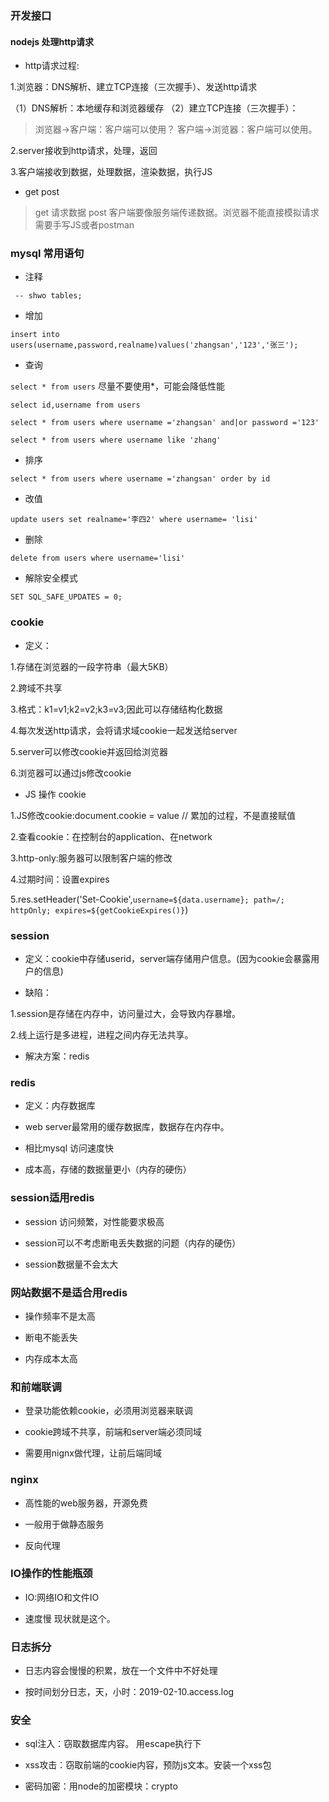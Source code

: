 ### 开发接口

#### nodejs 处理http请求

- http请求过程:

1.浏览器：DNS解析、建立TCP连接（三次握手）、发送http请求

（1）DNS解析：本地缓存和浏览器缓存
（2）建立TCP连接（三次握手）：

> 浏览器->客户端：客户端可以使用？
  客户端->浏览器：客户端可以使用。
 
2.server接收到http请求，处理，返回

3.客户端接收到数据，处理数据，渲染数据，执行JS

- get post

> get 请求数据
> post 客户端要像服务端传递数据。浏览器不能直接模拟请求需要手写JS或者postman

### mysql 常用语句

- 注释

` -- shwo tables;`

- 增加

`insert into users(username,password,realname)values('zhangsan','123','张三');`

- 查询

`select * from users` 尽量不要使用*，可能会降低性能

`select id,username from users`

`select * from users where username ='zhangsan' and|or password ='123'`

`select * from users where username like 'zhang'`

- 排序

`select * from users where username ='zhangsan' order by id`

- 改值

`update users set realname='李四2' where username= 'lisi'`

- 删除

`delete from users where username='lisi'`

- 解除安全模式

`SET SQL_SAFE_UPDATES = 0;`

### cookie

- 定义： 

1.存储在浏览器的一段字符串（最大5KB）

2.跨域不共享

3.格式：k1=v1;k2=v2;k3=v3;因此可以存储结构化数据

4.每次发送http请求，会将请求域cookie一起发送给server

5.server可以修改cookie并返回给浏览器

6.浏览器可以通过js修改cookie

- JS 操作 cookie

1.JS修改cookie:document.cookie = value // 累加的过程，不是直接赋值

2.查看cookie：在控制台的application、在network

3.http-only:服务器可以限制客户端的修改

4.过期时间：设置expires

5.res.setHeader('Set-Cookie',`username=${data.username}; path=/; httpOnly; expires=${getCookieExpires()}`)

### session

- 定义：cookie中存储userid，server端存储用户信息。(因为cookie会暴露用户的信息)

- 缺陷：

1.session是存储在内存中，访问量过大，会导致内存暴增。

2.线上运行是多进程，进程之间内存无法共享。

- 解决方案：redis

### redis

- 定义：内存数据库

- web server最常用的缓存数据库，数据存在内存中。

- 相比mysql 访问速度快

- 成本高，存储的数据量更小（内存的硬伤）

### session适用redis

- session 访问频繁，对性能要求极高

- session可以不考虑断电丢失数据的问题（内存的硬伤）

- session数据量不会太大

### 网站数据不是适合用redis

- 操作频率不是太高

- 断电不能丢失

- 内存成本太高
 
### 和前端联调

- 登录功能依赖cookie，必须用浏览器来联调

- cookie跨域不共享，前端和server端必须同域

- 需要用nignx做代理，让前后端同域


### nginx

- 高性能的web服务器，开源免费

- 一般用于做静态服务

- 反向代理

### IO操作的性能瓶颈

- IO:网络IO和文件IO

- 速度慢 现状就是这个。

### 日志拆分

- 日志内容会慢慢的积累，放在一个文件中不好处理

- 按时间划分日志，天，小时：2019-02-10.access.log

### 安全

- sql注入：窃取数据库内容。 用escape执行下

- xss攻击：窃取前端的cookie内容，预防js文本。安装一个xss包

- 密码加密：用node的加密模块：crypto


